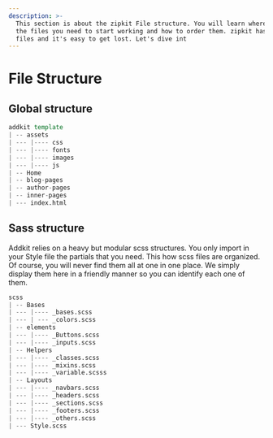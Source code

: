 ```yaml
---
description: >-
  This section is about the zipkit File structure. You will learn where to find
  the files you need to start working and how to order them. zipkit has many
  files and it's easy to get lost. Let's dive int
---
```


# File Structure

## Global structure

```d
addkit template
| -- assets
| --- |---- css
| --- |---- fonts
| --- |---- images
| --- |---- js
| -- Home
| -- blog-pages
| -- author-pages
| -- inner-pages
| --- index.html
```

## Sass structure

Addkit relies on a heavy but modular scss structures. You only import in your Style file the partials that you need. This how scss files are organized. Of course, you will never find them all at one in one place. We simply display them here in a friendly manner so you can identify each one of them.

```d
scss 
| -- Bases
| --- |---- _bases.scss
| --- | --- _colors.scss
| -- elements
| --- |---- _Buttons.scss
| --- |---- _inputs.scss
| -- Helpers
| --- |---- _classes.scss
| --- |---- _mixins.scss
| --- |---- _variable.scsss
| -- Layouts
| --- |---- _navbars.scss
| --- |---- _headers.scss
| --- |---- _sections.scss
| --- |---- _footers.scss
| --- |---- _others.scss
| --- Style.scss
```



